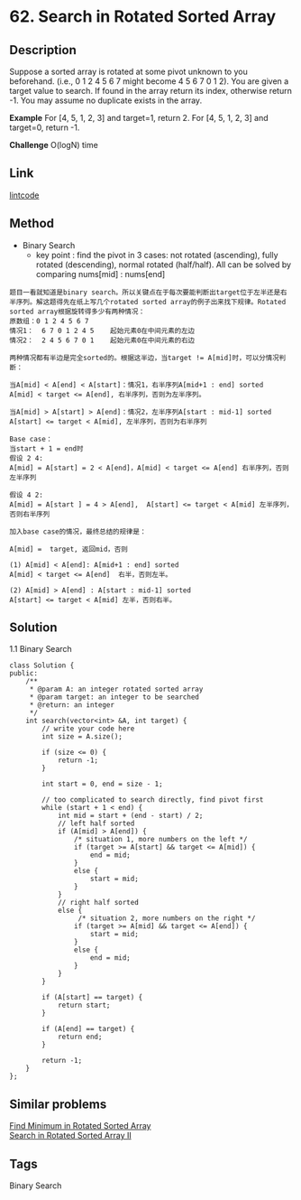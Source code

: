 # 62. Search in Rotated Sorted Array

## Description

Suppose a sorted array is rotated at some pivot unknown to you beforehand.
(i.e., 0 1 2 4 5 6 7 might become 4 5 6 7 0 1 2).
You are given a target value to search. If found in the array return its index, otherwise return -1.
You may assume no duplicate exists in the array.

**Example**
For [4, 5, 1, 2, 3] and target=1, return 2.
For [4, 5, 1, 2, 3] and target=0, return -1.

**Challenge**
O(logN) time

## Link
[lintcode](https://www.lintcode.com/problem/search-in-rotated-sorted-array/)

## Method
* Binary Search
  * key point : find the pivot in 3 cases: not rotated (ascending), fully rotated (descending), normal rotated (half/half). All can be solved by comparing nums[mid] : nums[end]

```
题目一看就知道是binary search。所以关键点在于每次要能判断出target位于左半还是右半序列。解这题得先在纸上写几个rotated sorted array的例子出来找下规律。Rotated sorted array根据旋转得多少有两种情况：
原数组：0 1 2 4 5 6 7
情况1：  6 7 0 1 2 4 5    起始元素0在中间元素的左边
情况2：  2 4 5 6 7 0 1    起始元素0在中间元素的右边

两种情况都有半边是完全sorted的。根据这半边，当target != A[mid]时，可以分情况判断：

当A[mid] < A[end] < A[start]：情况1，右半序列A[mid+1 : end] sorted
A[mid] < target <= A[end], 右半序列，否则为左半序列。

当A[mid] > A[start] > A[end]：情况2，左半序列A[start : mid-1] sorted
A[start] <= target < A[mid], 左半序列，否则为右半序列 

Base case：  
当start + 1 = end时
假设 2 4:
A[mid] = A[start] = 2 < A[end]，A[mid] < target <= A[end] 右半序列，否则左半序列

假设 4 2:
A[mid] = A[start ] = 4 > A[end],  A[start] <= target < A[mid] 左半序列，否则右半序列

加入base case的情况，最终总结的规律是：

A[mid] =  target, 返回mid，否则

(1) A[mid] < A[end]: A[mid+1 : end] sorted
A[mid] < target <= A[end]  右半，否则左半。

(2) A[mid] > A[end] : A[start : mid-1] sorted
A[start] <= target < A[mid] 左半，否则右半。
```

## Solution
1.1 Binary Search
~~~
class Solution {
public:
    /**
     * @param A: an integer rotated sorted array
     * @param target: an integer to be searched
     * @return: an integer
     */
    int search(vector<int> &A, int target) {
        // write your code here
        int size = A.size();
        
        if (size <= 0) {
            return -1;
        }
        
        int start = 0, end = size - 1;

        // too complicated to search directly, find pivot first
        while (start + 1 < end) {
            int mid = start + (end - start) / 2;
            // left half sorted
            if (A[mid] > A[end]) {
                /* situation 1, more numbers on the left */ 
                if (target >= A[start] && target <= A[mid]) {
                    end = mid;
                }
                else {
                    start = mid;
                }
            }
            // right half sorted
            else {
                 /* situation 2, more numbers on the right */
                if (target >= A[mid] && target <= A[end]) {
                    start = mid;
                }
                else {
                    end = mid;
                }
            }
        }
        
        if (A[start] == target) {
            return start;
        }
        
        if (A[end] == target) {
            return end;
        }
        
        return -1;
    }
};
~~~
## Similar problems
[Find Minimum in Rotated Sorted Array](https://www.lintcode.com/problem/find-minimum-in-rotated-sorted-array/)  
[Search in Rotated Sorted Array II](https://www.lintcode.com/problem/search-in-rotated-sorted-array-ii/)

## Tags
Binary Search